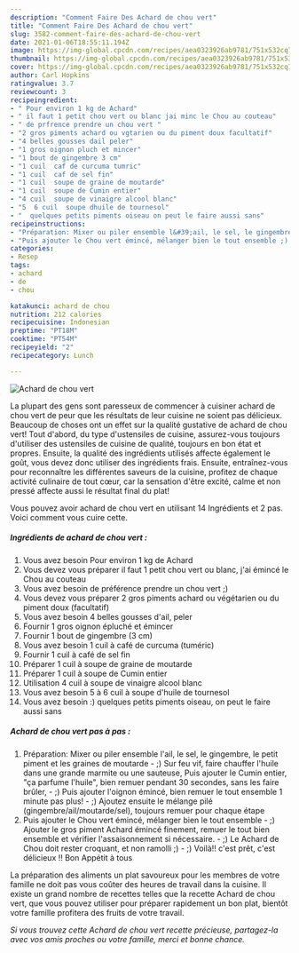 ```yaml
---
description: "Comment Faire Des Achard de chou vert"
title: "Comment Faire Des Achard de chou vert"
slug: 3582-comment-faire-des-achard-de-chou-vert
date: 2021-01-06T18:55:11.194Z
image: https://img-global.cpcdn.com/recipes/aea0323926ab9781/751x532cq70/achard-de-chou-vert-photo-principale-de-la-recette.jpg
thumbnail: https://img-global.cpcdn.com/recipes/aea0323926ab9781/751x532cq70/achard-de-chou-vert-photo-principale-de-la-recette.jpg
cover: https://img-global.cpcdn.com/recipes/aea0323926ab9781/751x532cq70/achard-de-chou-vert-photo-principale-de-la-recette.jpg
author: Carl Hopkins
ratingvalue: 3.7
reviewcount: 3
recipeingredient:
- " Pour environ 1 kg de Achard"
- " il faut 1 petit chou vert ou blanc jai minc le Chou au couteau"
- " de prfrence prendre un chou vert "
- "2 gros piments achard ou vgtarien ou du piment doux facultatif"
- "4 belles gousses dail peler"
- "1 gros oignon pluch et mincer"
- "1 bout de gingembre 3 cm"
- "1 cuil  caf de curcuma tumric"
- "1 cuil  caf de sel fin"
- "1 cuil  soupe de graine de moutarde"
- "1 cuil  soupe de Cumin entier"
- "4 cuil  soupe de vinaigre alcool blanc"
- "5  6 cuil  soupe dhuile de tournesol"
- "  quelques petits piments oiseau on peut le faire aussi sans"
recipeinstructions:
- "Préparation: Mixer ou piler ensemble l&#39;ail, le sel, le gingembre, le petit piment et les graines de moutarde ;) Sur feu vif, faire chauffer l&#39;huile dans une grande marmite ou une sauteuse, Puis ajouter le Cumin entier, &#34;ça parfume l&#39;huile&#34;, bien remuer pendant 30 secondes, sans les faire brûler, ;) Puis ajouter l&#39;oignon émincé, bien remuer le tout ensemble 1 minute pas plus! ;) Ajoutez ensuite le mélange pilé (gingembre/ail/moutarde/sel), toujours remuer pour chaque étape"
- "Puis ajouter le Chou vert émincé, mélanger bien le tout ensemble ;) Ajouter le gros piment Achard émincé finement, remuer le tout bien ensemble et vérifier l&#39;assaisonnement si nécessaire. ;) Le Achard de Chou doit rester croquant, et non ramolli ;) ;) Voilà!! c&#39;est prêt, c&#39;est délicieux !! Bon Appétit à tous"
categories:
- Resep
tags:
- achard
- de
- chou

katakunci: achard de chou 
nutrition: 212 calories
recipecuisine: Indonesian
preptime: "PT18M"
cooktime: "PT54M"
recipeyield: "2"
recipecategory: Lunch

---
```



![Achard de chou vert](https://img-global.cpcdn.com/recipes/aea0323926ab9781/751x532cq70/achard-de-chou-vert-photo-principale-de-la-recette.jpg)

La plupart des gens sont paresseux de commencer à cuisiner achard de chou vert de peur que les résultats de leur cuisine ne soient pas délicieux. Beaucoup de choses ont un effet sur la qualité gustative de achard de chou vert! Tout d'abord, du type d'ustensiles de cuisine, assurez-vous toujours d'utiliser des ustensiles de cuisine de qualité, toujours en bon état et propres. Ensuite, la qualité des ingrédients utilisés affecte également le goût, vous devez donc utiliser des ingrédients frais. Ensuite, entraînez-vous pour reconnaître les différentes saveurs de la cuisine, profitez de chaque activité culinaire de tout cœur, car la sensation d'être excité, calme et non pressé affecte aussi le résultat final du plat!

<!--inarticleads1-->

Vous pouvez avoir achard de chou vert en utilisant 14 Ingrédients et 2 pas. Voici comment vous cuire cette.

##### Ingrédients de achard de chou vert :

1. Vous avez besoin  Pour environ 1 kg de Achard
1. Vous devez vous préparer  il faut 1 petit chou vert ou blanc, j&#39;ai émincé le Chou au couteau
1. Vous avez besoin  de préférence prendre un chou vert ;)
1. Vous devez vous préparer 2 gros piments achard ou végétarien ou du piment doux (facultatif)
1. Vous avez besoin 4 belles gousses d&#39;ail, peler
1. Fournir 1 gros oignon épluché et émincer
1. Fournir 1 bout de gingembre (3 cm)
1. Vous avez besoin 1 cuil à café de curcuma (tuméric)
1. Fournir 1 cuil à café de sel fin
1. Préparer 1 cuil à soupe de graine de moutarde
1. Préparer 1 cuil à soupe de Cumin entier
1. Utilisation 4 cuil à soupe de vinaigre alcool blanc
1. Vous avez besoin 5 à 6 cuil à soupe d&#39;huile de tournesol
1. Vous avez besoin  :) quelques petits piments oiseau, on peut le faire aussi sans




<!--inarticleads2-->

##### Achard de chou vert pas à pas :

1. Préparation: Mixer ou piler ensemble l&#39;ail, le sel, le gingembre, le petit piment et les graines de moutarde - ;) Sur feu vif, faire chauffer l&#39;huile dans une grande marmite ou une sauteuse, Puis ajouter le Cumin entier, &#34;ça parfume l&#39;huile&#34;, bien remuer pendant 30 secondes, sans les faire brûler, - ;) Puis ajouter l&#39;oignon émincé, bien remuer le tout ensemble 1 minute pas plus! - ;) Ajoutez ensuite le mélange pilé (gingembre/ail/moutarde/sel), toujours remuer pour chaque étape
1. Puis ajouter le Chou vert émincé, mélanger bien le tout ensemble - ;) Ajouter le gros piment Achard émincé finement, remuer le tout bien ensemble et vérifier l&#39;assaisonnement si nécessaire. - ;) Le Achard de Chou doit rester croquant, et non ramolli ;) - ;) Voilà!! c&#39;est prêt, c&#39;est délicieux !! Bon Appétit à tous




<!--inarticleads1-->

<p>
La préparation des aliments un plat savoureux pour les membres de votre famille ne doit pas vous coûter des heures de travail dans la cuisine. Il existe un grand nombre de recettes telles que la recette Achard de chou vert, que vous pouvez utiliser pour préparer rapidement un bon plat, bientôt votre famille profitera des fruits de votre travail.
</p>

<p>
<i>Si vous trouvez cette Achard de chou vert recette précieuse, partagez-la avec vos amis proches ou votre famille, merci et bonne chance.</i>
</p>

